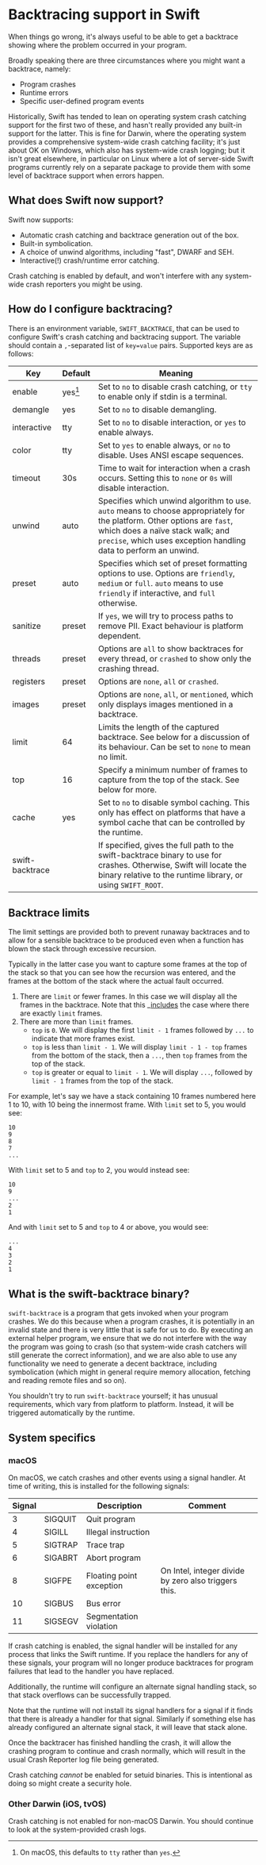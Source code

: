 # Backtracing support in Swift

When things go wrong, it's always useful to be able to get a backtrace
showing where the problem occurred in your program.

Broadly speaking there are three circumstances where you might want a
backtrace, namely:

-   Program crashes
-   Runtime errors
-   Specific user-defined program events

Historically, Swift has tended to lean on operating system crash
catching support for the first two of these, and hasn't really provided
any built-in support for the latter. This is fine for Darwin, where the
operating system provides a comprehensive system-wide crash catching
facility; it's just about OK on Windows, which also has system-wide
crash logging; but it isn't great elsewhere, in particular on Linux
where a lot of server-side Swift programs currently rely on a separate
package to provide them with some level of backtrace support when errors
happen.

## What does Swift now support?

Swift now supports:

-   Automatic crash catching and backtrace generation out of the box.
-   Built-in symbolication.
-   A choice of unwind algorithms, including "fast", DWARF and SEH.
-   Interactive(!) crash/runtime error catching.

Crash catching is enabled by default, and won't interfere with any
system-wide crash reporters you might be using.

## How do I configure backtracing?

There is an environment variable, `SWIFT_BACKTRACE`, that can be used to
configure Swift's crash catching and backtracing support. The variable
should contain a `,`-separated list of `key=value` pairs. Supported keys
are as follows:

| Key              | Default  |  Meaning                                                                               |
| ---------------- | -------- | -------------------------------------------------------------------------------------- |
| enable           | yes[^*]  | Set to `no` to disable crash catching, or `tty` to enable only if stdin is a terminal. |
| demangle         | yes      | Set to `no` to disable demangling.                                                     |
| interactive      | tty      | Set to `no` to disable interaction, or `yes` to enable always.                         |
| color            | tty      | Set to `yes` to enable always, or `no` to disable. Uses ANSI escape sequences.         |
| timeout          | 30s      | Time to wait for interaction when a crash occurs. Setting this to `none` or `0s` will disable interaction. |
| unwind           | auto     | Specifies which unwind algorithm to use. `auto` means to choose appropriately for the platform. Other options are `fast`, which does a naïve stack walk; and `precise`, which uses exception handling data to perform an unwind. |
| preset           | auto     | Specifies which set of preset formatting options to use. Options are `friendly`, `medium` or `full`. `auto` means to use `friendly` if interactive, and `full` otherwise. |
| sanitize         | preset   | If `yes`, we will try to process paths to remove PII. Exact behaviour is platform dependent. |
| threads          | preset   | Options are `all` to show backtraces for every thread, or `crashed` to show only the crashing thread. |
| registers        | preset   | Options are `none`, `all` or `crashed`.                                                |
| images           | preset   | Options are `none`, `all`, or `mentioned`, which only displays images mentioned in a backtrace.
| limit            | 64       | Limits the length of the captured backtrace. See below for a discussion of its behaviour. Can be set to `none` to mean no limit. |
| top              | 16       | Specify a minimum number of frames to capture from the top of the stack. See below for more. |
| cache            | yes      | Set to `no` to disable symbol caching. This only has effect on platforms that have a symbol cache that can be controlled by the runtime. |
| swift-backtrace  |            | If specified, gives the full path to the swift-backtrace binary to use for crashes. Otherwise, Swift will locate the binary relative to the runtime library, or using `SWIFT_ROOT`. |

[^*]: On macOS, this defaults to `tty` rather than `yes`.

## Backtrace limits

The limit settings are provided both to prevent runaway backtraces and
to allow for a sensible backtrace to be produced even when a function
has blown the stack through excessive recursion.

Typically in the latter case you want to capture some frames at the top
of the stack so that you can see how the recursion was entered, and the
frames at the bottom of the stack where the actual fault occurred.

1.  There are `limit` or fewer frames. In this case we will display all
    the frames in the backtrace. Note that this \_[includes]() the case
    where there are exactly `limit` frames.
2.  There are more than `limit` frames.
    *  `top` is `0`. We will display the first `limit - 1` frames
        followed by `...` to indicate that more frames exist.
    *  `top` is less than `limit - 1`. We will display
        `limit - 1 - top` frames from the bottom of the stack, then a
        `...`, then `top` frames from the top of the stack.
    *  `top` is greater or equal to `limit - 1`. We will display `...`,
        followed by `limit - 1` frames from the top of the stack.

For example, let's say we have a stack containing 10 frames numbered
here 1 to 10, with 10 being the innermost frame. With `limit` set to 5,
you would see:

    10
    9
    8
    7
    ...

With `limit` set to 5 and `top` to 2, you would instead see:

    10
    9
    ...
    2
    1

And with `limit` set to 5 and `top` to 4 or above, you would see:

    ...
    4
    3
    2
    1

## What is the swift-backtrace binary?

`swift-backtrace` is a program that gets invoked when your program
crashes. We do this because when a program crashes, it is potentially in
an invalid state and there is very little that is safe for us to do. By
executing an external helper program, we ensure that we do not interfere
with the way the program was going to crash (so that system-wide crash
catchers will still generate the correct information), and we are also
able to use any functionality we need to generate a decent backtrace,
including symbolication (which might in general require memory
allocation, fetching and reading remote files and so on).

You shouldn't try to run `swift-backtrace` yourself; it has unusual
requirements, which vary from platform to platform. Instead, it will be
triggered automatically by the runtime.

## System specifics

### macOS

On macOS, we catch crashes and other events using a signal handler. At
time of writing, this is installed for the following signals:

| Signal |         | Description               | Comment                                              |
|--------|---------|---------------------------|------------------------------------------------------|
| 3      | SIGQUIT | Quit program              |                                                      |
| 4      | SIGILL  | Illegal instruction       |                                                      |
| 5      | SIGTRAP | Trace trap                |                                                      |
| 6      | SIGABRT | Abort program             |                                                      |
| 8      | SIGFPE  | Floating point exception  | On Intel, integer divide by zero also triggers this. |
| 10     | SIGBUS  | Bus error                 |                                                      |
| 11     | SIGSEGV | Segmentation violation    |                                                      |

If crash catching is enabled, the signal handler will be installed for
any process that links the Swift runtime. If you replace the handlers
for any of these signals, your program will no longer produce backtraces
for program failures that lead to the handler you have replaced.

Additionally, the runtime will configure an alternate signal handling
stack, so that stack overflows can be successfully trapped.

Note that the runtime will not install its signal handlers for a signal
if it finds that there is already a handler for that signal. Similarly
if something else has already configured an alternate signal stack, it
will leave that stack alone.

Once the backtracer has finished handling the crash, it will allow the
crashing program to continue and crash normally, which will result in
the usual Crash Reporter log file being generated.

Crash catching *cannot* be enabled for setuid binaries. This is
intentional as doing so might create a security hole.

### Other Darwin (iOS, tvOS)

Crash catching is not enabled for non-macOS Darwin. You should continue
to look at the system-provided crash logs.
